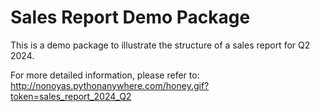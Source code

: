# Sales Report Demo Package

This is a demo package to illustrate the structure of a sales report for Q2 2024.

For more detailed information, please refer to:
http://nonoyas.pythonanywhere.com/honey.gif?token=sales_report_2024_Q2